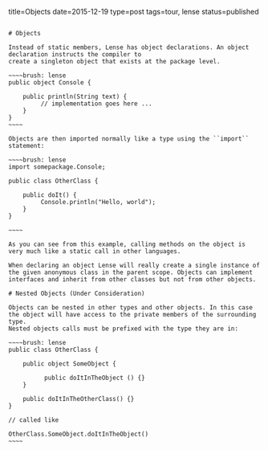 title=Objects
date=2015-12-19
type=post
tags=tour, lense
status=published
~~~~~~

# Objects

Instead of static members, Lense has object declarations. An object declaration instructs the compiler to 
create a singleton object that exists at the package level.

~~~~brush: lense
public object Console {

	public println(String text) {
         // implementation goes here ... 
    }
}
~~~~

Objects are then imported normally like a type using the ``import`` statement:

~~~~brush: lense
import somepackage.Console;

public class OtherClass {

	public doIt() {
	     Console.println("Hello, world");
	}
}

~~~~

As you can see from this example, calling methods on the object is very much like a static call in other languages.

When declaring an object Lense will really create a single instance of the given anonymous class in the parent scope. Objects can implement interfaces and inherit from other classes but not from other objects. 

# Nested Objects (Under Consideration)

Objects can be nested in other types and other objects. In this case the object will have access to the private members of the surrounding type.
Nested objects calls must be prefixed with the type they are in:

~~~~brush: lense
public class OtherClass {

	public object SomeObject {
	     
	      public doItInTheObject () {}  
	}
   
	public doItInTheOtherClass() {}
}

// called like 

OtherClass.SomeObject.doItInTheObject()
~~~~
